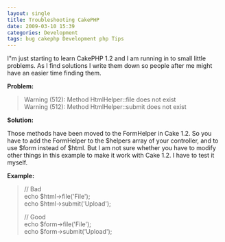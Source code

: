 ```yaml
---
layout: single
title: Troubleshooting CakePHP
date: 2009-03-10 15:39
categories: Development
tags: bug cakephp Development php Tips
---
```

<p>I&quot;m just starting to learn CakePHP 1.2 and I am running in to small little problems. As I find solutions I write them down so people after me might have an easier time finding them. </p>  <p><strong>Problem:</strong></p>  <blockquote>   <p>Warning (512): Method HtmlHelper::file does not exist      <br />Warning (512): Method HtmlHelper::submit does not exist </p> </blockquote>  <p><strong>Solution: </strong></p>  <p>Those methods have been moved to the FormHelper in Cake 1.2. So you have to add the FormHelper to the $helpers array of your controller, and to use $form instead of $html. But I am not sure whether you have to modify other things in this example to make it work with Cake 1.2. I have to test it myself.</p>  <p><strong>Example:</strong></p>  <blockquote>   <p>// Bad      <br />echo $html-&gt;file('File');       <br />echo $html-&gt;submit('Upload');</p>    <p>// Good      <br />echo $form-&gt;file('File');       <br />echo $form-&gt;submit('Upload');</p></blockquote>
